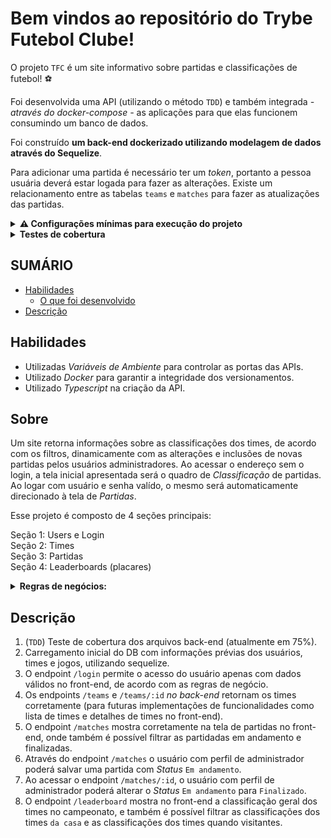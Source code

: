 # Bem vindos ao repositório do Trybe Futebol Clube!

  O projeto `TFC` é um site informativo sobre partidas e classificações de futebol! ⚽️

  Foi desenvolvida uma API (utilizando o método `TDD`) e também integrada *- através do docker-compose -* as aplicações para que elas funcionem consumindo um banco de dados.

  Foi construído **um back-end dockerizado utilizando modelagem de dados através do Sequelize**.

  Para adicionar uma partida é necessário ter um _token_, portanto a pessoa usuária deverá estar logada para fazer as alterações. Existe um relacionamento entre as tabelas `teams` e `matches` para fazer as atualizações das partidas.

<details>
<summary><strong> ⚠️ Configurações mínimas para execução do projeto</strong></summary><br />

 - Sistema Operacional Distribuição Unix
 - Node versão 16
 - Docker
 - Docker-compose versão >=1.29.2

</details>

<details>
  <summary><strong> Testes de cobertura </strong></summary><br/>

  A construção de testes de cobertura no back-end foram feitas em *TypeScript*, utilizando `mocha`, `chai` e `sinon`, na pasta `app/backend/src/tests/`.

  Os testes ainda em desenvolvimento devem cobrir todos os arquivos contidos em `app/backend/src`.

</details>

## SUMÁRIO

- [Habilidades](#habilidades)
  - [O que foi desenvolvido](#sobre)
- [Descrição](#descrição)

## Habilidades

* Utilizadas _Variáveis de Ambiente_ para controlar as portas das APIs.
* Utilizado _Docker_ para garantir a integridade dos versionamentos.
* Utilizado _Typescript_ na criação da API.

## Sobre

Um site retorna informações sobre as classificações dos times, de acordo com os filtros, dinamicamente com as alterações e inclusões de novas partidas pelos usuários administradores. Ao acessar o endereço sem o login, a tela inicial apresentada será o quadro de _Classificação_ de partidas. Ao logar com usuário e senha valído, o mesmo será automaticamente direcionado à tela de _Partidas_.

Esse projeto é composto de 4 seções principais:

Seção 1: Users e Login<br>
Seção 2: Times<br>
Seção 3: Partidas<br>
Seção 4: Leaderboards (placares)<br>

<details>
  <summary><strong> Regras de negócios: </strong></summary>

  - Os campos `email` e `password` serão validados no banco de dados quando:
    - O campo `email` deve receber um formato de email válido;
    - O Campo `password` deve ter mais de 6 caracteres;
    - O `email` e `password` devem constar no DB.

  - Ao acrescentar uma nova partida:
    - Os `times` da casa e visitante não podem ser o mesmo;
    - O `time` deve constar no DB;
    - O `usuário` deve ter permissão para adicionara a nova partida

  - O `Total de Pontos` é calculado da seguinte forma:
    - O time `vitorioso`: marca +3 pontos;
    - O time `perdedor`: marca 0 pontos;
    - Em caso de `empate`: ambos os times marcam +1 ponto.

  - `Aproveitamento do time (%)`: `P/(J*3)*100`, onde:
    - `P`: Total de Pontos;
    - `J`: Total de Jogos.

  - `Saldo de Gols`: `GP - GC`, onde:
    - `GP`: Gols marcados a favor;
    - `GC`: Gols sofridos.

  - Critérios para desempate:

  **Ordem para desempate**

  1º Total de Vitórias;<br>
  2º Saldo de gols;<br>
  3º Gols a favor;<br>
  4º Gols sofridos.
  
</details>

## Descrição

1. (`TDD`) Teste de cobertura dos arquivos back-end (atualmente em 75%).
2. Carregamento inicial do DB com informações prévias dos usuários, times e jogos, utilizando sequelize.
3. O endpoint `/login` permite o acesso do usuário apenas com dados válidos no front-end, de acordo com as regras de negócio.
4. Os endpoints `/teams` e `/teams/:id` _no back-end_ retornam os times corretamente (para futuras implementações de funcionalidades como lista de times e detalhes de times no front-end).
5. O endpoint `/matches` mostra corretamente na tela de partidas no front-end, onde também é possível filtrar as partidadas em andamento e finalizadas.
6. Através do endpoint `/matches` o usuário com perfil de administrador poderá salvar uma partida com _Status_ `Em andamento`.
7. Ao acessar o endpoint `/matches/:id`, o usuário com perfil de administrador poderá alterar o _Status_ `Em andamento` para `Finalizado`.
8. O endpoint `/leaderboard` mostra no front-end a classificação geral dos times no campeonato, e também é possível filtrar as classificações dos times `da casa` e as classificações dos times quando visitantes.
